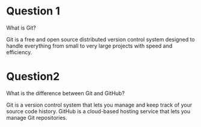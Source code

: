 # Question 1
What is Git? 

Git is a free and open source distributed version control system designed to handle everything from small to very large projects with speed and efficiency.
# Question2 
What is the difference between Git and GitHub? 

Git is a version control system that lets you manage and keep track of your source code history. GitHub is a cloud-based hosting service that lets you manage Git repositories.



